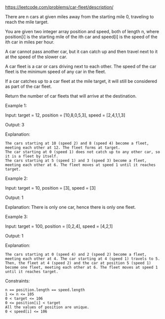 https://leetcode.com/problems/car-fleet/description/

There are n cars at given miles away from the starting mile 0, traveling to reach the mile target.

You are given two integer array position and speed, both of length n, where position[i] is the starting mile of the ith car and speed[i] is the speed of the ith car in miles per hour.

A car cannot pass another car, but it can catch up and then travel next to it at the speed of the slower car.

A car fleet is a car or cars driving next to each other. The speed of the car fleet is the minimum speed of any car in the fleet.

If a car catches up to a car fleet at the mile target, it will still be considered as part of the car fleet.

Return the number of car fleets that will arrive at the destination.

 

Example 1:

Input: target = 12, position = [10,8,0,5,3], speed = [2,4,1,1,3]

Output: 3

Explanation:

    The cars starting at 10 (speed 2) and 8 (speed 4) become a fleet, meeting each other at 12. The fleet forms at target.
    The car starting at 0 (speed 1) does not catch up to any other car, so it is a fleet by itself.
    The cars starting at 5 (speed 1) and 3 (speed 3) become a fleet, meeting each other at 6. The fleet moves at speed 1 until it reaches target.

Example 2:

Input: target = 10, position = [3], speed = [3]

Output: 1

Explanation:
There is only one car, hence there is only one fleet.

Example 3:

Input: target = 100, position = [0,2,4], speed = [4,2,1]

Output: 1

Explanation:

    The cars starting at 0 (speed 4) and 2 (speed 2) become a fleet, meeting each other at 4. The car starting at 4 (speed 1) travels to 5.
    Then, the fleet at 4 (speed 2) and the car at position 5 (speed 1) become one fleet, meeting each other at 6. The fleet moves at speed 1 until it reaches target.

 

Constraints:

    n == position.length == speed.length
    1 <= n <= 105
    0 < target <= 106
    0 <= position[i] < target
    All the values of position are unique.
    0 < speed[i] <= 106

